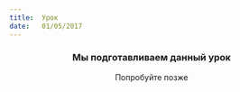 ```yaml
---
title:  Урок
date:   01/05/2017
---
```


### <center>Мы подготавливаем данный урок</center>
<center>Попробуйте позже</center>